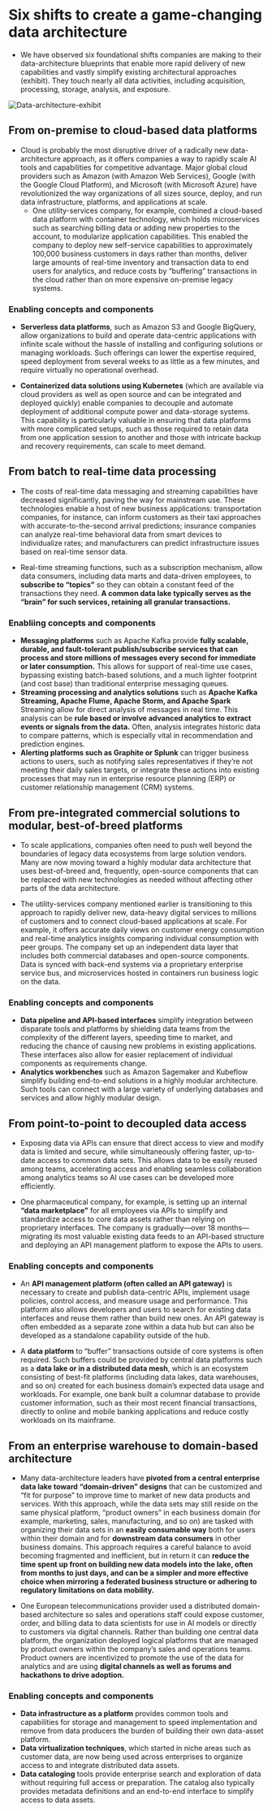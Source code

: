 # Six shifts to create a game-changing data architecture
* We have observed six foundational shifts companies are making to their data-architecture blueprints that enable more rapid delivery of new capabilities and vastly simplify existing architectural approaches (exhibit). They touch nearly all data activities, including acquisition, processing, storage, analysis, and exposure. 

![Data-architecture-exhibit](https://www.mckinsey.com/~/media/McKinsey/Business%20Functions/McKinsey%20Digital/Our%20Insights/How%20to%20build%20a%20data%20architecture%20to%20drive%20innovation%20today%20and%20tomorrow/SVG-Data-architecture-exhibit.svgz)

## From on-premise to cloud-based data platforms
* Cloud is probably the most disruptive driver of a radically new data-architecture approach, as it offers companies a way to rapidly scale AI tools and capabilities for competitive advantage. Major global cloud providers such as Amazon (with Amazon Web Services), Google (with the Google Cloud Platform), and Microsoft (with Microsoft Azure) have revolutionized the way organizations of all sizes source, deploy, and run data infrastructure, platforms, and applications at scale.
    * One utility-services company, for example, combined a cloud-based data platform with container technology, which holds microservices such as searching billing data or adding new properties to the account, to modularize application capabilities. This enabled the company to deploy new self-service capabilities to approximately 100,000 business customers in days rather than months, deliver large amounts of real-time inventory and transaction data to end users for analytics, and reduce costs by “buffering” transactions in the cloud rather than on more expensive on-premise legacy systems.

### Enabling concepts and components

* **Serverless data platforms**, such as Amazon S3 and Google BigQuery, allow organizations to build and operate data-centric applications with infinite scale without the hassle of installing and configuring solutions or managing workloads. Such offerings can lower the expertise required, speed deployment from several weeks to as little as a few minutes, and require virtually no operational overhead.

* **Containerized data solutions using Kubernetes** (which are available via cloud providers as well as open source and can be integrated and deployed quickly) enable companies to decouple and automate deployment of additional compute power and data-storage systems. This capability is particularly valuable in ensuring that data platforms with more complicated setups, such as those required to retain data from one application session to another and those with intricate backup and recovery requirements, can scale to meet demand.

## From batch to real-time data processing

* The costs of real-time data messaging and streaming capabilities have decreased significantly, paving the way for mainstream use. These technologies enable a host of new business applications: transportation companies, for instance, can inform customers as their taxi approaches with accurate-to-the-second arrival predictions; insurance companies can analyze real-time behavioral data from smart devices to individualize rates; and manufacturers can predict infrastructure issues based on real-time sensor data.

* Real-time streaming functions, such as a subscription mechanism, allow data consumers, including data marts and data-driven employees, to **subscribe to “topics”** so they can obtain a constant feed of the transactions they need. **A common data lake typically serves as the “brain” for such services, retaining all granular transactions.**

### Enabliing concepts and components

* **Messaging platforms** such as Apache Kafka provide **fully scalable, durable, and fault-tolerant publish/subscribe services that can process and store millions of messages every second for immediate or later consumption.** This allows for support of real-time use cases, bypassing existing batch-based solutions, and a much lighter footprint (and cost base) than traditional enterprise messaging queues.
* **Streaming processing and analytics solutions** such as **Apache Kafka Streaming, Apache Flume, Apache Storm, and Apache Spark** Streaming allow for direct analysis of messages in real time. This analysis can be **rule based or involve advanced analytics to extract events or signals from the data.** Often, analysis integrates historic data to compare patterns, which is especially vital in recommendation and prediction engines.
* **Alerting platforms such as Graphite or Splunk** can trigger business actions to users, such as notifying sales representatives if they’re not meeting their daily sales targets, or integrate these actions into existing processes that may run in enterprise resource planning (ERP) or customer relationship management (CRM) systems.

## From pre-integrated commercial solutions to modular, best-of-breed platforms

* To scale applications, companies often need to push well beyond the boundaries of legacy data ecosystems from large solution vendors. Many are now moving toward a highly modular data architecture that uses best-of-breed and, frequently, open-source components that can be replaced with new technologies as needed without affecting other parts of the data architecture.

* The utility-services company mentioned earlier is transitioning to this approach to rapidly deliver new, data-heavy digital services to millions of customers and to connect cloud-based applications at scale. For example, it offers accurate daily views on customer energy consumption and real-time analytics insights comparing individual consumption with peer groups. The company set up an independent data layer that includes both commercial databases and open-source components. Data is synced with back-end systems via a proprietary enterprise service bus, and microservices hosted in containers run business logic on the data.

### Enabling concepts and components

* **Data pipeline and API-based interfaces** simplify integration between disparate tools and platforms by shielding data teams from the complexity of the different layers, speeding time to market, and reducing the chance of causing new problems in existing applications. These interfaces also allow for easier replacement of individual components as requirements change.
* **Analytics workbenches** such as Amazon Sagemaker and Kubeflow simplify building end-to-end solutions in a highly modular architecture. Such tools can connect with a large variety of underlying databases and services and allow highly modular design.

## From point-to-point to decoupled data access
* Exposing data via APIs can ensure that direct access to view and modify data is limited and secure, while simultaneously offering faster, up-to-date access to common data sets. This allows data to be easily reused among teams, accelerating access and enabling seamless collaboration among analytics teams so AI use cases can be developed more efficiently.

* One pharmaceutical company, for example, is setting up an internal **“data marketplace”** for all employees via APIs to simplify and standardize access to core data assets rather than relying on proprietary interfaces. The company is gradually—over 18 months—migrating its most valuable existing data feeds to an API-based structure and deploying an API management platform to expose the APIs to users.

### Enabling concepts and components

* An **API management platform (often called an API gateway)** is necessary to create and publish data-centric APIs, implement usage policies, control access, and measure usage and performance. This platform also allows developers and users to search for existing data interfaces and reuse them rather than build new ones. An API gateway is often embedded as a separate zone within a data hub but can also be developed as a standalone capability outside of the hub.

* A **data platform** to “buffer” transactions outside of core systems is often required. Such buffers could be provided by central data platforms such as a **data lake or in a distributed data mesh**, which is an ecosystem consisting of best-fit platforms (including data lakes, data warehouses, and so on) created for each business domain’s expected data usage and workloads. For example, one bank built a columnar database to provide customer information, such as their most recent financial transactions, directly to online and mobile banking applications and reduce costly workloads on its mainframe. 

## From an enterprise warehouse to domain-based architecture
* Many data-architecture leaders have **pivoted from a central enterprise data lake toward “domain-driven” designs** that can be customized and “fit for purpose” to improve time to market of new data products and services. With this approach, while the data sets may still reside on the same physical platform, “product owners” in each business domain (for example, marketing, sales, manufacturing, and so on) are tasked with organizing their data sets in an **easily consumable way** both for users within their domain and for **downstream data consumers** in other business domains. This approach requires a careful balance to avoid becoming fragmented and inefficient, but in return it can **reduce the time spent up front on building new data models into the lake, often from months to just days, and can be a simpler and more effective choice when mirroring a federated business structure or adhering to regulatory limitations on data mobility.**

* One European telecommunications provider used a distributed domain-based architecture so sales and operations staff could expose customer, order, and billing data to data scientists for use in AI models or directly to customers via digital channels. Rather than building one central data platform, the organization deployed logical platforms that are managed by product owners within the company’s sales and operations teams. Product owners are incentivized to promote the use of the data for analytics and are using **digital channels as well as forums and hackathons to drive adoption.**

### Enabling concepts and components

* **Data infrastructure as a platform** provides common tools and capabilities for storage and management to speed implementation and remove from data producers the burden of building their own data-asset platform.
* **Data virtualization techniques**, which started in niche areas such as customer data, are now being used across enterprises to organize access to and integrate distributed data assets.
* **Data cataloging** tools provide enterprise search and exploration of data without requiring full access or preparation. The catalog also typically provides metadata definitions and an end-to-end interface to simplify access to data assets.

